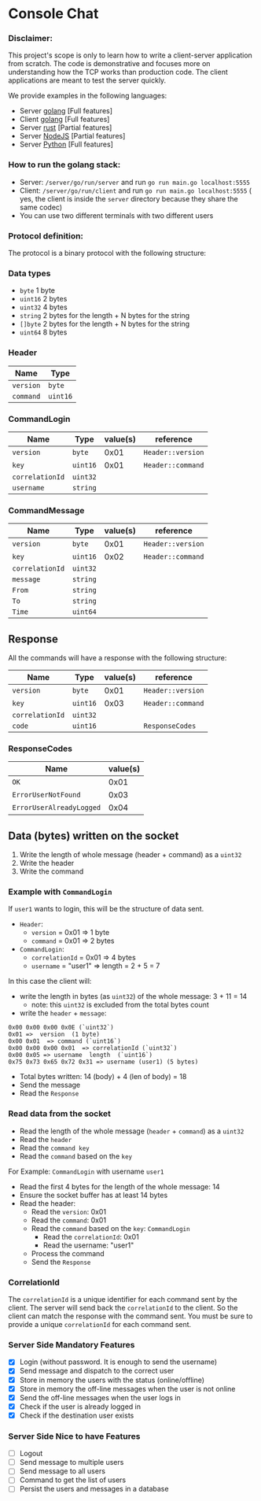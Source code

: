 # Console Chat

### Disclaimer:

This project's scope is only to learn how to write a client-server application from scratch.
The code is demonstrative and focuses more on understanding how the TCP works than production code.
The client applications are meant to test the server quickly.

We provide examples in the following languages:

- Server [golang](./server/go) [Full features]
- Client [golang](./server/go/tcp_client) [Full features]
- Server [rust](./server/rust) [Partial features]
- Server [NodeJS](./server/nodejs) [Partial features]
- Server [Python](./server/python) [Full features]

### How to run the golang stack:

- Server: `/server/go/run/server` and run `go run main.go localhost:5555`
- Client: `/server/go/run/client` and run `go run main.go localhost:5555` ( yes, the client is inside the `server` directory because they share the same codec) 
- You can use two different terminals with two different users

### Protocol definition:

The protocol is a binary protocol with the following structure:

### Data types

- `byte` 1 byte
- `uint16` 2 bytes
- `uint32` 4 bytes
- `string` 2 bytes for the length + N bytes for the string
- `[]byte` 2 bytes for the length + N bytes for the string
- `uint64` 8 bytes

### Header

| Name      | Type     |
| --------- | -------- |
| `version` | `byte`   |
| `command` | `uint16` |

### CommandLogin

| Name            | Type     | value(s) | reference         |
| --------------- | -------- | -------- | ----------------- |
| `version`       | `byte`   | 0x01     | `Header::version` |
| `key`           | `uint16` | 0x01     | `Header::command` |
| `correlationId` | `uint32` |          |                   |
| `username`      | `string` |          |                   |

### CommandMessage

| Name            | Type     | value(s) | reference         |
| --------------- | -------- | -------- | ----------------- |
| `version`       | `byte`   | 0x01     | `Header::version` |
| `key`           | `uint16` | 0x02     | `Header::command` |
| `correlationId` | `uint32` |          |                   |
| `message`       | `string` |          |                   |
| `From`          | `string` |          |                   |
| `To`            | `string` |          |                   |
| `Time`          | `uint64` |          |                   |

## Response

All the commands will have a response with the following structure:

| Name            | Type     | value(s) | reference         |
| --------------- | -------- | -------- | ----------------- |
| `version`       | `byte`   | 0x01     | `Header::version` |
| `key`           | `uint16` | 0x03     | `Header::command` |
| `correlationId` | `uint32` |          |                   |
| `code`          | `uint16` |          | `ResponseCodes`   |

### ResponseCodes

| Name                     | value(s) |
| ------------------------ | -------- |
| `OK`                     | 0x01     |
| `ErrorUserNotFound`      | 0x03     |
| `ErrorUserAlreadyLogged` | 0x04     |

## Data (bytes) written on the socket

1. Write the length of whole message (header + command) as a `uint32`
1. Write the header
1. Write the command

### Example with `CommandLogin`

If `user1` wants to login, this will be the structure of data sent.

- `Header`:
  - `version` = 0x01 => 1 byte
  - `command` = 0x01 => 2 bytes
- `CommandLogin`:
  - `correlationId` = 0x01 => 4 bytes
  - `username` = "user1" => length = 2 + 5 = 7

In this case the client will:

- write the length in bytes (as `uint32`) of the whole message: 3 + 11 = 14
  - note: this `uint32` is excluded from the total bytes count
- write the `header` + `message`:

```
0x00 0x00 0x00 0x0E (`uint32`)  
0x01 =>  version  (1 byte)  
0x00 0x01  => command (`uint16`)  
0x00 0x00 0x00 0x01  => correlationId (`uint32`)  
0x00 0x05 => username  length  (`uint16`)  
0x75 0x73 0x65 0x72 0x31 => username (user1) (5 bytes) 
```
- Total bytes written: 14 (body)  + 4 (len of body) = 18
- Send the message
- Read the `Response`

### Read data from the socket

- Read the length of the whole message (`header` + `command`) as a `uint32`
- Read the `header`
- Read the `command key`
- Read the `command` based on the `key`

For Example: `CommandLogin` with username `user1`

- Read the first 4 bytes for the length of the whole message: 14
- Ensure the socket buffer has at least 14 bytes
- Read the header:
  - Read the `version`: 0x01
  - Read the `command`: 0x01
  - Read the `command` based on the `key`: `CommandLogin`
    - Read the `correlationId`: 0x01
    - Read the username: "user1"
  - Process the command
  - Send the `Response`

### CorrelationId

The `correlationId` is a unique identifier for each command sent by the client.
The server will send back the `correlationId` to the client.
So the client can match the response with the command sent.
You must be sure to provide a unique `correlationId` for each command sent.

### Server Side Mandatory Features

- [x] Login (without password. It is enough to send the username)
- [x] Send message and dispatch to the correct user
- [x] Store in memory the users with the status (online/offline)
- [x] Store in memory the off-line messages when the user is not online
- [x] Send the off-line messages when the user logs in
- [x] Check if the user is already logged in
- [x] Check if the destination user exists

### Server Side Nice to have Features

- [ ] Logout
- [ ] Send message to multiple users
- [ ] Send message to all users
- [ ] Command to get the list of users
- [ ] Persist the users and messages in a database

